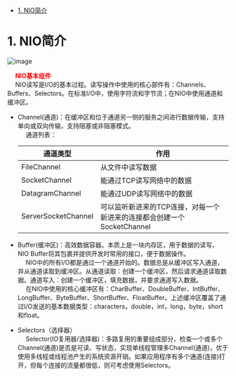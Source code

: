 

<!-- TOC -->

- [1. NIO简介](#1-nio简介)

<!-- /TOC -->


<!-- 
 Netty之旅：你想要的NIO知识点，这里都有！ 
https://mp.weixin.qq.com/s/3OtbG6jegOS4m2GbyOF2lQ

 大白话详解5种网络IO模型 
 https://mp.weixin.qq.com/s/Tdtn3r1u-dn-cLl2Vzurrg
-->


# 1. NIO简介  
![image](https://gitee.com/wt1814/pic-host/raw/master/images/microService/communication/NIO-14.png)  

&emsp; **<font color = "red">NIO基本组件</font>**  
&emsp; NIO读写是I/O的基本过程。读写操作中使用的核心部件有：Channels、Buffers、Selectors。在标准I/O中，使用字符流和字节流；在NIO中使用通道和缓冲区。  

* Channel(通道)：在缓冲区和位于通道另一侧的服务之间进行数据传输，支持单向或双向传输，支持阻塞或非阻塞模式。  
    &emsp; 通道列表：  

    |通道类型|作用|
    |---|---|
    |FileChannel|从文件中读写数据|
    |SocketChannel|能通过TCP读写网络中的数据|
    |DatagramChannel|能通过UDP读写网络中的数据|
    |ServerSocketChannel|可以监听新进来的TCP连接，对每一个新进来的连接都会创建一个SocketChannel|
* Buffer(缓冲区)：高效数据容器。本质上是一块内存区，用于数据的读写，NIO Buffer将其包裹并提供开发时常用的接口，便于数据操作。  
    &emsp; NIO中的所有I/O都是通过一个通道开始的。数据总是从缓冲区写入通道，并从通道读取到缓冲区。从通道读取：创建一个缓冲区，然后请求通道读取数据。通道写入：创建一个缓冲区，填充数据，并要求通道写入数据。  
    &emsp; 在NIO中使用的核心缓冲区有：CharBuffer、DoubleBuffer、IntBuffer、LongBuffer、ByteBuffer、ShortBuffer、FloatBuffer。上述缓冲区覆盖了通过I/O发送的基本数据类型：characters，double，int，long，byte，short和float。
* Selectors（选择器）  
    &emsp; Selector(IO复用器/选择器)：多路复用的重要组成部分，检查一个或多个Channel(通道)是否是可读、写状态，实现单线程管理多Channel(通道)，优于使用多线程或线程池产生的系统资源开销。如果应用程序有多个通道(连接)打开，但每个连接的流量都很低，则可考虑使用Selectors。


